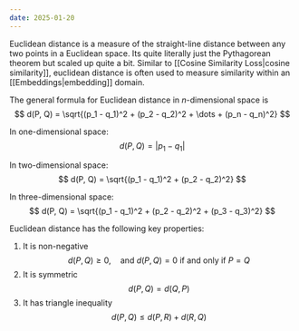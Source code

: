 ```yaml
---
date: 2025-01-20
---
```

Euclidean distance is a measure of the straight-line distance between any two points in a Euclidean space. Its quite literally just the Pythagorean theorem but scaled up quite a bit. Similar to [[Cosine Similarity Loss|cosine similarity]], euclidean distance is often used to measure similarity within an [[Embeddings|embedding]] domain.

The general formula for Euclidean distance in $n$-dimensional space is
$$
d(P, Q) = \sqrt{(p_1 - q_1)^2 + (p_2 - q_2)^2 + \dots + (p_n - q_n)^2}
$$

In one-dimensional space:
$$
d(P, Q) = |p_1 - q_1|
$$

In two-dimensional space:
$$
d(P, Q) = \sqrt{(p_1 - q_1)^2 + (p_2 - q_2)^2}
$$

In three-dimensional space:
$$
d(P, Q) = \sqrt{(p_1 - q_1)^2 + (p_2 - q_2)^2 + (p_3 - q_3)^2}
$$

Euclidean distance has the following key properties:
1. It is non-negative $$ d(P, Q) \geq 0, \quad \text{and } d(P, Q) = 0 \text{ if and only if } P = Q $$
2. It is symmetric $$ d(P, Q) = d(Q, P) $$
3. It has triangle inequality $$ d(P, Q) \leq d(P, R) + d(R, Q) $$
